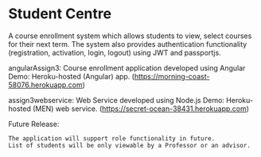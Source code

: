 # Student Centre

A course enrollment system which allows students to view, select courses for their next term. The system also provides authentication functionality (registration, activation, login, logout) using JWT and passportjs.

angularAssign3: Course enrollment application developed using Angular
Demo: Heroku-hosted (Angular) app. (https://morning-coast-58076.herokuapp.com)

assign3webservice: Web Service developed using Node.js
Demo: Heroku-hosted (MEN) web service. (https://secret-ocean-38431.herokuapp.com)

Future Release:

    The application will support role functionality in future.
    List of students will be only viewable by a Professor or an advisor.
